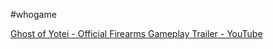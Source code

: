 #whogame 

[Ghost of Yotei - Official Firearms Gameplay Trailer - YouTube](https://www.youtube.com/watch?v=MSviXms7efQ)